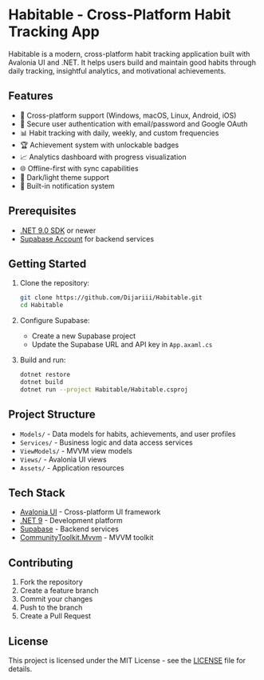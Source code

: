 # Habitable - Cross-Platform Habit Tracking App

Habitable is a modern, cross-platform habit tracking application built with Avalonia UI and .NET. It helps users build and maintain good habits through daily tracking, insightful analytics, and motivational achievements.

## Features

- 📱 Cross-platform support (Windows, macOS, Linux, Android, iOS)
- 🔐 Secure user authentication with email/password and Google OAuth
- 📊 Habit tracking with daily, weekly, and custom frequencies
- 🏆 Achievement system with unlockable badges
- 📈 Analytics dashboard with progress visualization
- 🌐 Offline-first with sync capabilities
- 🎨 Dark/light theme support
- 🔔 Built-in notification system

## Prerequisites

- [.NET 9.0 SDK](https://dotnet.microsoft.com/download) or newer
- [Supabase Account](https://supabase.com) for backend services

## Getting Started

1. Clone the repository:
   ```bash
   git clone https://github.com/Dijariii/Habitable.git
   cd Habitable
   ```

2. Configure Supabase:
   - Create a new Supabase project
   - Update the Supabase URL and API key in `App.axaml.cs`

3. Build and run:
   ```bash
   dotnet restore
   dotnet build
   dotnet run --project Habitable/Habitable.csproj
   ```

## Project Structure

- `Models/` - Data models for habits, achievements, and user profiles
- `Services/` - Business logic and data access services
- `ViewModels/` - MVVM view models
- `Views/` - Avalonia UI views
- `Assets/` - Application resources

## Tech Stack

- [Avalonia UI](https://avaloniaui.net/) - Cross-platform UI framework
- [.NET 9](https://dotnet.microsoft.com/) - Development platform
- [Supabase](https://supabase.com) - Backend services
- [CommunityToolkit.Mvvm](https://github.com/CommunityToolkit/dotnet) - MVVM toolkit

## Contributing

1. Fork the repository
2. Create a feature branch
3. Commit your changes
4. Push to the branch
5. Create a Pull Request

## License

This project is licensed under the MIT License - see the [LICENSE](LICENSE) file for details.
